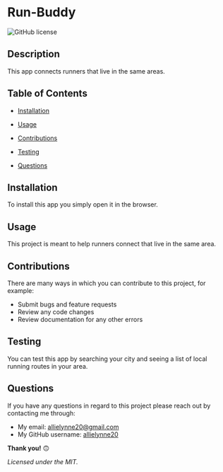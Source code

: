 
  # **Run-Buddy**

  ![GitHub license](https://img.shields.io/badge/license-MIT-blue.svg)

  ## **Description**
  This app connects runners that live in the same areas.

  ## **Table of Contents**

  * [Installation](#Installation)

  * [Usage](#Usage)

  * [Contributions](#Contributions)

  * [Testing](#Testing)

  * [Questions](#Questions)


  ## **Installation**
  To install this app you simply open it in the browser.

  ## **Usage**
  This project is meant to help runners connect that live in the same area.

  ## **Contributions**
  There are many ways in which you can contribute to this project, for example:
  - Submit bugs and feature requests
  - Review any code changes 
  - Review documentation for any other errors

  ## **Testing**
  You can test this app by searching your city and seeing a list of local running routes in your area.

  ## **Questions** 
  If you have any questions in regard to this project please reach out by contacting me through: 
  - My email: allielynne20@gmail.com
  - My GitHub username: [allielynne20](https://github.com/allielynne20)


  **Thank you!** :upside_down_face:


  *Licensed under the MIT.*
  
